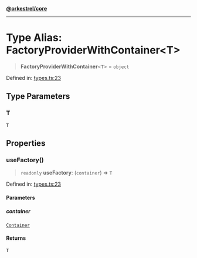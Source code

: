 [**@orkestrel/core**](../index.md)

***

# Type Alias: FactoryProviderWithContainer\<T\>

> **FactoryProviderWithContainer**\<`T`\> = `object`

Defined in: [types.ts:23](https://github.com/orkestrel/core/blob/7cc3e19bc4a1e6f96f153d7b931686981208a465/src/types.ts#L23)

## Type Parameters

### T

`T`

## Properties

### useFactory()

> `readonly` **useFactory**: (`container`) => `T`

Defined in: [types.ts:23](https://github.com/orkestrel/core/blob/7cc3e19bc4a1e6f96f153d7b931686981208a465/src/types.ts#L23)

#### Parameters

##### container

[`Container`](../classes/Container.md)

#### Returns

`T`
